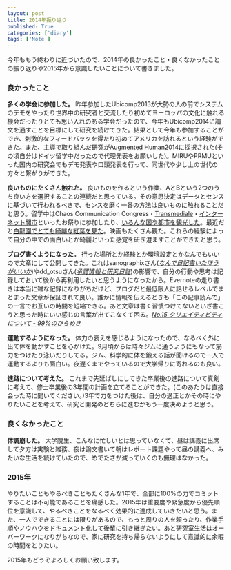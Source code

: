 ```yaml
---
layout: post
title: 2014年振り返り
published: True
categories: ['diary']
tags: ['Note']
---
```


今年ももう終わりに近づいたので、2014年の良かったこと・良くなかったことの振り返りや2015年から意識したいことについて書きました。

### 良かったこと

**多くの学会に参加した。** 昨年参加したUbicomp2013が大勢の人の前でシステムのデモをやったり世界中の研究者と交流したり初めてヨーロッパの文化に触れる機会だったりとても思い入れのある学会だったので、今年もUbicomp2014に論文を通すことを目標にして研究を続けてきた。結果として今年も参加することができ、刺激的なフィードバックを得たり初めてアメリカを訪れるという経験ができた。また、主導で取り組んだ研究がAugmented Human2014に採択された(その頃自分はドイツ留学中だったので代理発表をお願いした)。MIRUやPRMUといった国内の研究会でもデモ発表や口頭発表を行って、同世代や少し上の世代の方々と繋がりができた。

**良いものにたくさん触れた。** 良いものを作るという作業、AとBという2つのうち良い方を選択することの連続だと思っている。その意思決定はデータとセンスに基づいて行われるべきで、センスを磨く一番の方法は良いものに触れることだと思う。留学中はChaos Communication Congress・[Transmediale](/blog/transmediale/)・[インターネット闇市](/blog/internet_black_market/)といったお祭りに参加したり、[いろんな国や都市を観光した](/tag/Sightseeing/)。最近だと[白龍園でとても綺麗な紅葉を見た](/blog/hakuryuen/)。映画もたくさん観た。これらの経験によって自分の中での面白いとか綺麗といった感覚を研ぎ澄ますことができたと思う。

**ブログ書くようになった。** 行った場所とか経験とか環境設定とかなんでもいいので文章にして公開してきた。これはsanographixさん(<cite>[なんで日記書いたほうがいいか](http://memo.sanographix.net/post/69851358523)</cite>)やdd_otsuさん(<cite>[承認情報と研究日誌](http://dd-otsu.tumblr.com/post/96688840406)</cite>)の影響で、自分の行動や思考は記録しておいて後から再利用したいと思うようになったから。Evernoteの走り書きは本当に雑な記録になりがちだけど、ブログだと最低限人に話せるレベルでまとまった文章が保証されて良い。誰かに情報を伝えるときも「この記事読んで」の一言でお互いの時間を短縮できる。あと文章は書く習慣つけてないといざ書こうと思った時にいい感じの言葉が出てこなくて困る。<cite>[No.15 クリエイティビティについて - 99%のひらめき](http://autobiography0.blog82.fc2.com/blog-entry-79.html)</cite>

**運動するようになった。** 体力の衰えを感じるようになったので、なるべく外に出て体を動かすことを心がけた。9月頃からは時々ジムに通うようにもなって筋力をつけたり泳いだりしてる。ジム、科学的に体を鍛える話が聞けるので一人で運動するよりも面白い。夜遅くまでやっているので大学帰りに寄れるのも良い。

**進路について考えた。** これまで先延ばしにしてきた卒業後の進路について真剣に考えて、修士卒業後の3年間の計画を立てることができた。(このあたりは直接会った時に聞いてください。)3年で力をつけた後は、自分の適正とかその時にやりたいことを考えて、研究と開発のどちらに進むかもう一度決めようと思う。

### 良くなかったこと

**体調崩した。** 大学院生、こんなに忙しいとは思っていなくて、昼は講義に出席して夕方は実験と雑務、夜は論文書いて朝はレポート課題やって昼の講義へ、みたいな生活を続けていたので、めでたさが減っていくのも無理はなかった。

### 2015年

やりたいこともやるべきこともたくさんな1年で、全部に100%の力でコミットすることは不可能であることを痛感した。2015年は重要度や緊急度から優先順位を意識して、やるべきことをなるべく効果的に達成していきたいと思う。また、一人でできることには限りがあるので、もっと周りの人を頼ったり、作業手順やノウハウを[ドキュメント化](/blog/protocol/)して後輩に引き継ぎたい。あと研究室生活はオーバーワークになりがちなので、家に研究を持ち帰らないようにして意識的に余暇の時間をとりたい。

2015年もどうぞよろしくお願い致します。